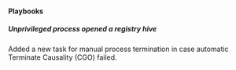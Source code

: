 
#### Playbooks

##### Unprivileged process opened a registry hive

Added a new task for manual process termination in case automatic Terminate Causality (CGO) failed.
